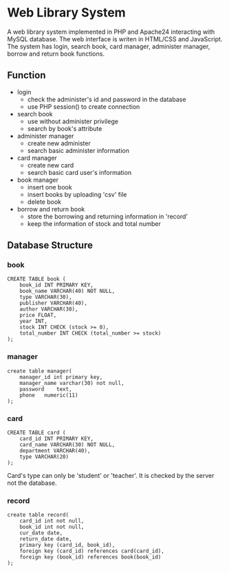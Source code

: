 # Web Library System

A web library system implemented in PHP and Apache24 interacting with MySQL database. The web interface is writen in HTML/CSS and JavaScript. The system has login, search book, card manager, administer manager, borrow and return book functions.


## Function

* login
    * check the administer's id and password in the database
    * use PHP session() to create connection
* search book
    * use without administer privilege
    * search by book's attribute
* administer manager
    * create new administer
    * search basic administer information
* card manager
    * create new card
    * search basic card user's information
* book manager
    * insert one book
    * insert books by uploading 'csv' file
    * delete book
* borrow and return book
    * store the borrowing and returning information in 'record'
    * keep the information of stock and total number

## Database Structure

### book
```
CREATE TABLE book (    
    book_id INT PRIMARY KEY,
    book_name VARCHAR(40) NOT NULL,
    type VARCHAR(30),
    publisher VARCHAR(40),
    author VARCHAR(30),
    price FLOAT,
    year INT,
    stock INT CHECK (stock >= 0),
    total_number INT CHECK (total_number >= stock)
);
```

### manager
```
create table manager(
    manager_id int primary key,
    manager_name varchar(30) not null,
    password 	text,
    phone 	numeric(11)
);
```

### card
```
CREATE TABLE card (
    card_id INT PRIMARY KEY,
    card_name VARCHAR(30) NOT NULL,
    department VARCHAR(40),
    type VARCHAR(20)
);
```
Card's type can only be 'student' or 'teacher'. It is checked by the server not the database.

### record
```
create table record(
	card_id int not null,
    book_id int not null,
	cur_date date,
    return_date date,
	primary key (card_id, book_id),
    foreign key (card_id) references card(card_id),
    foreign key (book_id) references book(book_id)
);
```